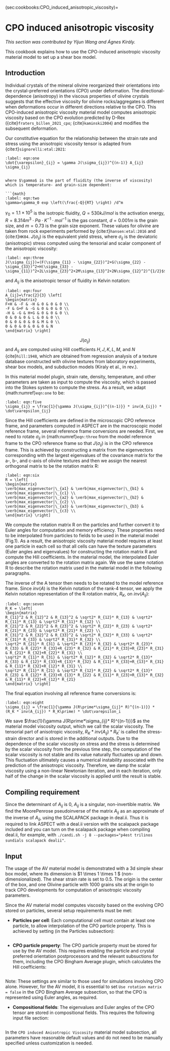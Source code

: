 (sec:cookbooks:CPO_induced_anisotropic_viscosity)=
# CPO induced anisotropic viscosity

*This section was contributed by Yijun Wang and Ágnes Király.*

This cookbook explains how to use the CPO-induced anisotropic viscosity material model to set up a shear box model.

## Introduction

Individual crystals of the mineral olivine reorganized their orientations into the crystal-preferred orientations (CPO) under deformation. The directional-dependence (anisotropy) in the viscous properties of olivine crystals suggests that the effective viscosity for olivine rocks/aggregates is different when deformations occur in different directions relative to the CPO. This CPO-induced anisotropic viscosity material model computes anisotropic viscosity based on the CPO evolution predicted by D-Rex ({cite}`fraters_billen_2021_cpo`; {cite}`kaminski2004`) and modifies the subsequent deformation.

Our constitutive equation for the relationship between the strain rate and stress using the anisotropic viscosity tensor is adapted from {cite:t}`signorelli:etal:2021`:

```{math}
:label: eqn:one
\dot{\varepsilon}_{ij} = \gamma J(\sigma_{ij})^{(n-1)} A_{ij} \sigma_{ij}
```
```

where $\gamma$ is the part of fluidity (the inverse of viscosity) which is temperature- and grain-size dependent:

```{math}
:label: eqn:two
\gamma=\gamma_0 exp \left(\frac{-Q}{RT} \right) /d^m
```

$\gamma_0=1.1\times 10^{5}$ is the isotropic fluidity, $Q=530 kJ/mol$ is the activation energy, $R=8.314 m^3 \cdot Pa \cdot K^{−1} \cdot mol^{−1}$ is the gas constant, $d=0.001 m$ is the grain size, and $m=0.73$ is the grain size exponent. These values for olivine are taken from rock experiments performed by {cite:t}`hansen:etal:2016` and {cite:t}`HK04`. $J(\sigma_{ij})$ is the equivalent yield stress, where $\sigma_{ij}$ is the deviatoric (anisotropic) stress computed using the tensorial and scalar component of the anisotropic viscosity:

```{math}
:label: eqn:three
J(\sigma_{ij})=(F(\sigma_{11} - \sigma_{22})^2+G(\sigma_{22} - \sigma_{33})^2+H(\sigma_{33} - \sigma_{11})^2+2L\sigma_{23}^2+2M\sigma_{13}^2+2N\sigma_{12}^2)^{1/2}$$
```

and $A_{ij}$ is the anisotropic tensor of fluidity in Kelvin notation:

```{math}
:label: eqn:four
A_{ij}=\frac{2}{3} \left[
\begin{matrix}
F+H & -F & -H & 0 & 0 & 0 \\
-F & G+F & -G & 0 & 0 & 0 \\
-H & -G & H+G & 0 & 0 & 0 \\
0 & 0 & 0 & L & 0 & 0 \\
0 & 0 & 0 & 0 & M & 0 \\
0 & 0 & 0 & 0 & 0 & N
\end{matrix} \right]
```

$$J(\sigma_{ij})$$ and $A_{ij}$ are computed using Hill coefficients $H, J, K, L, M,$ and $N$ {cite}`hill:1948`, which are obtained from regression analysis of a texture database constructed with olivine textures from laboratory experiments, shear box models, and subduction models (Kiraly et al., in rev.).

In this material model plugin, strain rate, density, temperature, and other parameters are taken as input to compute the viscosity, which is passed into the Stokes system to compute the stress. As a result, we adapt {math:numref}`eqn:one` to be:

```{math}
:label: eqn:five
\sigma_{ij} = \frac{1}{\gamma J(\sigma_{ij})^{(n-1)}} * inv(A_{ij}) * \dot\varepsilon_{ij}
```

Since the Hill coefficients are defined in the microscopic CPO reference frame, and parameters computed in ASPECT are in the macroscopic model reference frame, several reference frame conversions are needed. First, we need to rotate $\sigma_{ij}$ in {math:numref}`eqn:three` from the model reference frame to the CPO reference frame so that $J(\sigma_{ij})$ is in the CPO reference frame. This is achieved by constructing a matrix from the eigenvectors corresponding with the largest eigenvalues of the covariance matrix for the a-, b-, and c-axis of olivine textures and then we assign the nearest orthogonal matrix to be the rotation matrix R:

```{math}
:label: eqn:six
R = \left[
\begin{matrix}
\verb|max_eigenvector|\_{a1} & \verb|max_eigenvector|\_{b1} & \verb|max_eigenvector|\_{c1} \\
\verb|max_eigenvector|\_{a2} & \verb|max_eigenvector|\_{b2} & \verb|max_eigenvector|\_{c2} \\
\verb|max_eigenvector|\_{a3} & \verb|max_eigenvector|\_{b3} & \verb|max_eigenvector|\_{c3} \\
\end{matrix} \right]
```

We compute the rotation matrix R on the particles and further convert it to Euler angles for computation and memory efficiency. These properties need to be interpolated from particles to fields to be used in the material model (Fig.1). As a result, the anisotropic viscosity material model requires at least one particle in each cell so that all cells can have the texture parameters (Euler angles and eigenvalues) for constructing the rotation matrix R and compute the Hill coefficients. In the material model, the interpolated Euler angles are converted to the rotation matrix again. We use the same notation R to describe the rotation matrix used in the material model in the following paragraphs.

The inverse of the A tensor then needs to be rotated to the model reference frame. Since $inv(A)$ is the Kelvin notation of the rank-4 tensor, we apply the Kelvin notation representation of the R rotation matrix, $R_K$, on $inv(A_{ij})$:

```{math}
:label: eqn:seven
R_K = \left[
\begin{matrix}
R_{11}^2 & R_{12}^2 & R_{13}^2 & \sqrt2* R_{12}* R_{13} & \sqrt2* R_{11}* R_{13} & \sqrt2* R_{11}* R_{12} \\
R_{21}^2 & R_{22}^2 & R_{23}^2 & \sqrt2* R_{22}* R_{23} & \sqrt2* R_{21}* R_{23} & \sqrt2* R_{21}* R_{22} \\
R_{31}^2 & R_{32}^2 & R_{33}^2 & \sqrt2* R_{32}* R_{33} & \sqrt2* R_{31}* R_{33} & \sqrt2* R_{31}* R_{32} \\
\sqrt2* R_{21}* R_{31} & \sqrt2* R_{23}* R_{32} & \sqrt2* R_{23}* R_{33} & R_{22}* R_{33}+R_{23}* R_{32} & R_{21}* R_{33}+R_{23}* R_{31} & R_{21}* R_{32}+R_{22}* R_{31} \\
\sqrt2* R_{11}* R_{31} & \sqrt2* R_{12}* R_{32} & \sqrt2* R_{13}* R_{33} & R_{12}* R_{33}+R_{13}* R_{32} & R_{11}* R_{33}+R_{13}* R_{31} & R_{11}* R_{32}+R_{12}* R_{31} \\
\sqrt2* R_{11}* R_{21} & \sqrt2* R_{12}* R_{22} & \sqrt2* R_{13}* R_{23} & R_{12}* R_{23}+R_{13}* R_{22} & R_{11}* R_{23}+R_{13}* R_{32} & R_{11}* R_{22}+R_{12}* R_{21}
\end{matrix} \right]
```

The final equation involving all reference frame conversions is:

```{math}
:label: eqn:eight
\sigma_{ij} = \frac{1}{\gamma J(R\prime*\sigma_{ij}* R)^{(n-1)}} * (R_K * inv(A_{ij}) * R_K\prime) * \dot\varepsilon_i
```

We save $\frac{1}{\gamma J(R\prime*\sigma_{ij}* R)^{(n-1)}}$ as the material model viscosity output, which we call the scalar viscosity. The tensorial part of anisotropic viscosity, $R_K * inv(A_{ij}) * R_K\prime$ is called the stress-strain director and is stored in the additional outputs. Due to the dependence of the scalar viscosity on stress and the stress is determined by the scalar viscosity from the previous time step, the computation of the scalar viscosity is not stable and its value naturally fluctuates up and down. This fluctuation ultimately causes a numerical instability associated with the prediction of the anisotropic viscosity. Therefore, we damp the scalar viscosity using a non-linear Newtonian iteration, and in each iteration, only half of the change in the scalar viscosity is applied until the result is stable.



## Compiling requirement

Since the determinant of $A_{ij}$ is 0, $A_{ij}$ is a singular, non-invertible matrix. We find the MoorePenrose pseudoinverse of the matrix $A_{ij}$ as an approximate of the inverse of $A_{ij}$, using the SCALAPACK package in deal.ii. Thus it is required to link ASPECT with a deal.ii version with the scalapack package included and you can turn on the scalapack package when compiling deal.ii, for example, with `./candi.sh -j 8 --packages="p4est trilinos sundials scalapack dealii"`.

## Input

The usage of the AV material model is demonstrated with a 3d simple shear box model, where its dimension is $1 \times 1 \times 1 $ (non-dimensionalized). The shear strain rate is set to
$0.5$. The origin is the center of the box, and one Olivine particle with 1000 grains sits at the origin to track CPO developments for computation of anisotropic viscosity parameters.

Since the AV material model computes viscosity based on the evolving CPO stored on particles, several setup requirements must be met:

- **Particles per cell**: Each computational cell must contain at least one particle, to allow interpolation of the CPO particle property. This is achieved by setting (in the Particles subsection):

```{literalinclude} min_particles_per_cell.part.prm
```

- **CPO particle property**: The CPO particle property must be stored for use by the AV model. This requires enabling the particle and crystal preferred orientation postprocessors and the relevant subsuctions for them, including the CPO Bingham Average plugin, which calculates the Hill coefficients:

```{literalinclude} cpo_particle_property.part.prm
```

Note: These settings are similar to those used for simulations involving CPO alone. However, for the AV model, it is essential to set `Use rotation matrix = false` in the CPO Bingham Average subsection, so that the CPO is represented using Euler angles, as required.

- **Compositional fields**: The eigenvalues and Euler angles of the CPO tensor are stored in compositional fields. This requires the following input file section:

```{literalinclude} compositional_field.part.prm
```

In the `CPO induced Anisotropic Viscosity` material model subsection, all parameters have reasonable default values and do not need to be manually specified unless customization is needed.
